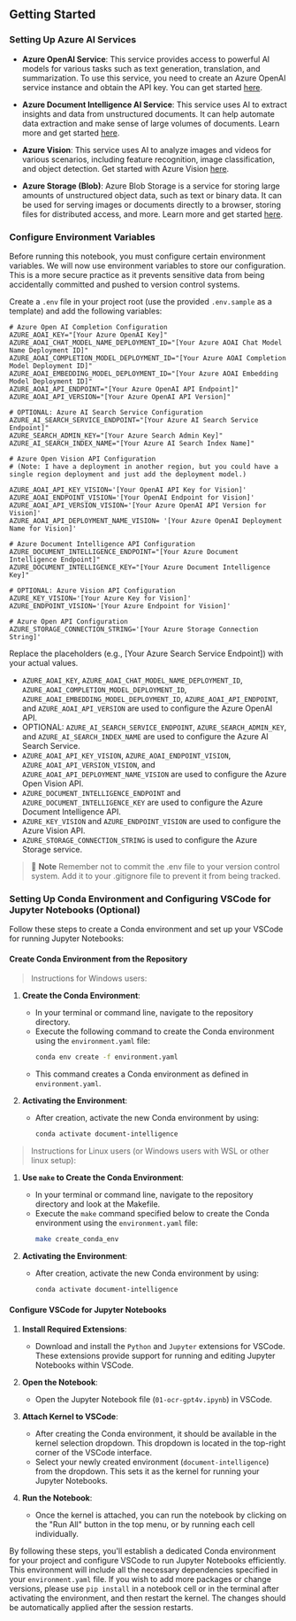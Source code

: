 ## Getting Started

### Setting Up Azure AI Services

+ **Azure OpenAI Service**: This service provides access to powerful AI models for various tasks such as text generation, translation, and summarization. To use this service, you need to create an Azure OpenAI service instance and obtain the API key. You can get started [here](https://learn.microsoft.com/en-us/azure/ai-services/openai/).

- **Azure Document Intelligence AI Service**: This service uses AI to extract insights and data from unstructured documents. It can help automate data extraction and make sense of large volumes of documents. Learn more and get started [here](https://azure.microsoft.com/en-us/products/ai-services/ai-document-intelligence).

+ **Azure Vision**: This service uses AI to analyze images and videos for various scenarios, including feature recognition, image classification, and object detection. Get started with Azure Vision [here](https://azure.microsoft.com/en-us/products/ai-services/ai-vision).

- **Azure Storage (Blob)**: Azure Blob Storage is a service for storing large amounts of unstructured object data, such as text or binary data. It can be used for serving images or documents directly to a browser, storing files for distributed access, and more. Learn more and get started [here](https://learn.microsoft.com/en-us/azure/storage/common/storage-introduction).


### Configure Environment Variables 

Before running this notebook, you must configure certain environment variables. We will now use environment variables to store our configuration. This is a more secure practice as it prevents sensitive data from being accidentally committed and pushed to version control systems.

Create a `.env` file in your project root (use the provided `.env.sample` as a template) and add the following variables:

```env
# Azure Open AI Completion Configuration
AZURE_AOAI_KEY="[Your Azure OpenAI Key]"
AZURE_AOAI_CHAT_MODEL_NAME_DEPLOYMENT_ID="[Your Azure AOAI Chat Model Name Deployment ID]"
AZURE_AOAI_COMPLETION_MODEL_DEPLOYMENT_ID="[Your Azure AOAI Completion Model Deployment ID]"
AZURE_AOAI_EMBEDDING_MODEL_DEPLOYMENT_ID="[Your Azure AOAI Embedding Model Deployment ID]"
AZURE_AOAI_API_ENDPOINT="[Your Azure OpenAI API Endpoint]"
AZURE_AOAI_API_VERSION="[Your Azure OpenAI API Version]"

# OPTIONAL: Azure AI Search Service Configuration
AZURE_AI_SEARCH_SERVICE_ENDPOINT="[Your Azure AI Search Service Endpoint]"
AZURE_SEARCH_ADMIN_KEY="[Your Azure Search Admin Key]"
AZURE_AI_SEARCH_INDEX_NAME="[Your Azure AI Search Index Name]"

# Azure Open Vision API Configuration
# (Note: I have a deployment in another region, but you could have a single region deployment and just add the deployment model.)

AZURE_AOAI_API_KEY_VISION='[Your OpenAI API Key for Vision]'
AZURE_AOAI_ENDPOINT_VISION='[Your OpenAI Endpoint for Vision]'
AZURE_AOAI_API_VERSION_VISION='[Your Azure OpenAI API Version for Vision]'
AZURE_AOAI_API_DEPLOYMENT_NAME_VISION= '[Your Azure OpenAI Deployment Name for Vision]'

# Azure Document Intelligence API Configuration
AZURE_DOCUMENT_INTELLIGENCE_ENDPOINT="[Your Azure Document Intelligence Endpoint]"
AZURE_DOCUMENT_INTELLIGENCE_KEY="[Your Azure Document Intelligence Key]"

# OPTIONAL: Azure Vision API Configuration
AZURE_KEY_VISION='[Your Azure Key for Vision]'
AZURE_ENDPOINT_VISION='[Your Azure Endpoint for Vision]'

# Azure Open API Configuration
AZURE_STORAGE_CONNECTION_STRING='[Your Azure Storage Connection String]'
```

Replace the placeholders (e.g., [Your Azure Search Service Endpoint]) with your actual values.

- `AZURE_AOAI_KEY`, `AZURE_AOAI_CHAT_MODEL_NAME_DEPLOYMENT_ID`, `AZURE_AOAI_COMPLETION_MODEL_DEPLOYMENT_ID`, `AZURE_AOAI_EMBEDDING_MODEL_DEPLOYMENT_ID`, `AZURE_AOAI_API_ENDPOINT`, and `AZURE_AOAI_API_VERSION` are used to configure the Azure OpenAI API.
- OPTIONAL: `AZURE_AI_SEARCH_SERVICE_ENDPOINT`, `AZURE_SEARCH_ADMIN_KEY`, and `AZURE_AI_SEARCH_INDEX_NAME` are used to configure the Azure AI Search Service.
- `AZURE_AOAI_API_KEY_VISION`, `AZURE_AOAI_ENDPOINT_VISION`, `AZURE_AOAI_API_VERSION_VISION`, and `AZURE_AOAI_API_DEPLOYMENT_NAME_VISION` are used to configure the Azure Open Vision API.
- `AZURE_DOCUMENT_INTELLIGENCE_ENDPOINT` and `AZURE_DOCUMENT_INTELLIGENCE_KEY` are used to configure the Azure Document Intelligence API.
- `AZURE_KEY_VISION` and `AZURE_ENDPOINT_VISION` are used to configure the Azure Vision API.
- `AZURE_STORAGE_CONNECTION_STRING` is used to configure the Azure Storage service.

> 📌 **Note**
> Remember not to commit the .env file to your version control system. Add it to your .gitignore file to prevent it from being tracked.

### Setting Up Conda Environment and Configuring VSCode for Jupyter Notebooks (Optional)

Follow these steps to create a Conda environment and set up your VSCode for running Jupyter Notebooks:

#### Create Conda Environment from the Repository

> Instructions for Windows users: 

1. **Create the Conda Environment**:
   - In your terminal or command line, navigate to the repository directory.
   - Execute the following command to create the Conda environment using the `environment.yaml` file:
     ```bash
     conda env create -f environment.yaml
     ```
   - This command creates a Conda environment as defined in `environment.yaml`.

2. **Activating the Environment**:
   - After creation, activate the new Conda environment by using:
     ```bash
     conda activate document-intelligence
     ```

> Instructions for Linux users (or Windows users with WSL or other linux setup): 

1. **Use `make` to Create the Conda Environment**:
   - In your terminal or command line, navigate to the repository directory and look at the Makefile.
   - Execute the `make` command specified below to create the Conda environment using the `environment.yaml` file:
     ```bash
     make create_conda_env
     ```

2. **Activating the Environment**:
   - After creation, activate the new Conda environment by using:
     ```bash
     conda activate document-intelligence
     ```

#### Configure VSCode for Jupyter Notebooks

1. **Install Required Extensions**:
   - Download and install the `Python` and `Jupyter` extensions for VSCode. These extensions provide support for running and editing Jupyter Notebooks within VSCode.

2. **Open the Notebook**:
   - Open the Jupyter Notebook file (`01-ocr-gpt4v.ipynb`) in VSCode.

3. **Attach Kernel to VSCode**:
   - After creating the Conda environment, it should be available in the kernel selection dropdown. This dropdown is located in the top-right corner of the VSCode interface.
   - Select your newly created environment (`document-intelligence`) from the dropdown. This sets it as the kernel for running your Jupyter Notebooks.

4. **Run the Notebook**:
   - Once the kernel is attached, you can run the notebook by clicking on the "Run All" button in the top menu, or by running each cell individually.


By following these steps, you'll establish a dedicated Conda environment for your project and configure VSCode to run Jupyter Notebooks efficiently. This environment will include all the necessary dependencies specified in your `environment.yaml` file. If you wish to add more packages or change versions, please use `pip install` in a notebook cell or in the terminal after activating the environment, and then restart the kernel. The changes should be automatically applied after the session restarts.